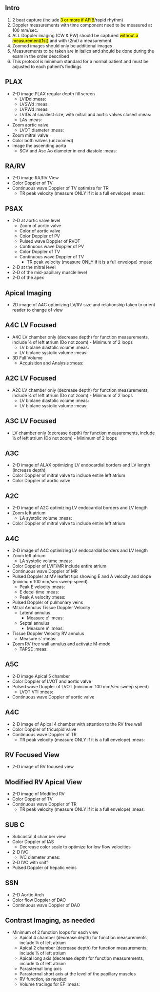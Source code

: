 ## Intro
1. 2 beat capture (include <mark>3 or more if AFIB</mark>/rapid rhythm)
2. Doppler measurements with time component need to be measured at 100 mm/sec.
3. ALL Doppler imaging (CW & PW) should be captured <mark>without a measurement(1st)</mark> and with (2nd) a measurement.
4. Zoomed images should only be additional images
5. Measurements to be taken are in italics and should be done during the exam in the order described
6. This protocol is minimum standard for a normal patient and must be adjusted to each patient’s findings


## PLAX

- 2-D image PLAX regular depth fill screen
  - LVIDd :meas:
  - LVSWd :meas:
  - LVPWd :meas:
  - LVIDs at smallest size, with mitral and aortic valves closed :meas:
  - LAs :meas:
- Zoom aortic valve
  - LVOT diameter :meas:
- Zoom mitral valve
- Color both valves (unzoomed)
- Image the ascending aorta
  - SOV and Asc Ao diameter in end diastole :meas:

## RA/RV 

- 2-D image RA/RV View
- Color Doppler of TV
- Continuous wave Doppler of TV optimize for TR
  - TR peak velocity (measure ONLY if it is a full envelope) :meas:

## PSAX

- 2-D at aortic valve level
  - Zoom of aortic valve
  - Color of aortic valve
  - Color Doppler of PV
  - Pulsed wave Doppler of RVOT
  - Continuous wave Doppler of PV
  - Color Doppler of TV
  - Continuous wave Doppler of TV
    - TR peak velocity (measure ONLY if it is a full envelope) :meas:
- 2-D at the mitral level
- 2-D of the mid-papillary muscle level
- 2-D of the apex

## Apical Imaging

- 2D image of A4C optimizing LV/RV size and relationship taken to orient reader to change of view

## A4C LV Focused

- A4C LV chamber only (decrease depth) for function measurements, include ¼ of left atrium (Do not zoom) - Minimum of 2 loops
  - LV biplane diastolic volume :meas:
  - LV biplane systolic volume :meas:
- 3D Full Volume 
  - Acquisition and Analysis :meas:

## A2C LV Focused

- A2C LV chamber only (decrease depth) for function measurements, include ¼ of left atrium (Do not zoom) - Minimum of 2 loops
  - LV biplane diastolic volume :meas:
  - LV biplane systolic volume :meas:

## A3C LV Focused

- LV chamber only (decrease depth) for function measurements, include ¼ of left atrium (Do not zoom) - Minimum of 2 loops

## A3C 
- 2-D image of ALAX optimizing LV endocardial borders and LV length (increase depth)
- Color Doppler of mitral valve to include entire left atrium
- Color Doppler of aortic valve

## A2C

- 2-D image of A2C optimizing LV endocardial borders and LV length
- Zoom left atrium
  - LA systolic volume :meas:
- Color Doppler of mitral valve to include entire left atrium

## A4C

- 2-D image of A4C optimizing LV endocardial borders and LV length
- Zoom left atrium
  - LA systolic volume :meas:
- Color Doppler of LVIF/MR include entire atrium
- Continuous wave Doppler of MR
- Pulsed Doppler at MV leaflet tips showing E and A velocity and slope (minimum 100 mm/sec sweep speed)
  - Peak E velocity :meas:
  - E decel time :meas:
  - Peak A velocity :meas:
- Pulsed Doppler of pulmonary veins
- Mitral Annulus Tissue Doppler Velocity
  - Lateral annulus
    - Measure e’ :meas:
  - Septal annulus
    - Measure e’ :meas:
- Tissue Doppler Velocity RV annulus
  - Measure s’ :meas:
- Zoom RV free wall annulus and activate M-mode
  - TAPSE :meas:

## A5C

- 2-D image Apical 5 chamber
- Color Doppler of LVOT and aortic valve
- Pulsed wave Doppler of LVOT (minimum 100 mm/sec sweep speed)
  - LVOT VTI :meas:
- Continuous wave Doppler of aortic valve

## A4C

- 2-D image of Apical 4 chamber with attention to the RV free wall
- Color Doppler of tricuspid valve
- Continuous wave Doppler of TR
  - TR peak velocity (measure ONLY if it is a full envelope) :meas:

## RV Focused View

- 2-D image of RV focused view

## Modified RV Apical View

- 2-D image of Modified RV
- Color Doppler of TV
- Continuous wave Doppler of TR
  - TR peak velocity (measure ONLY if it is a full envelope) :meas:

## SUB C

- Subcostal 4 chamber view
- Color Doppler of IAS
  - Decrease color scale to optimize for low flow velocities
- 2-D IVC
  - IVC diameter :meas:
- 2-D IVC with sniff
- Pulsed Doppler of hepatic veins

## SSN

- 2-D Aortic Arch
- Color flow Doppler of DAO
- Continuous wave Doppler of DAO

## Contrast Imaging, as needed

- Minimum of 2 function loops for each view
  - Apical 4 chamber (decrease depth) for function measurements, include ¼ of left atrium 
  - Apical 2 chamber (decrease depth) for function measurements, include ¼ of left atrium 
  - Apical long axis (decrease depth) for function measurements, include ¼ of left atrium 
  - Parasternal long axis 
  - Parasternal short axis at the level of the papillary muscles 
  - RV function, as needed
  - Volume tracings for EF :meas:
